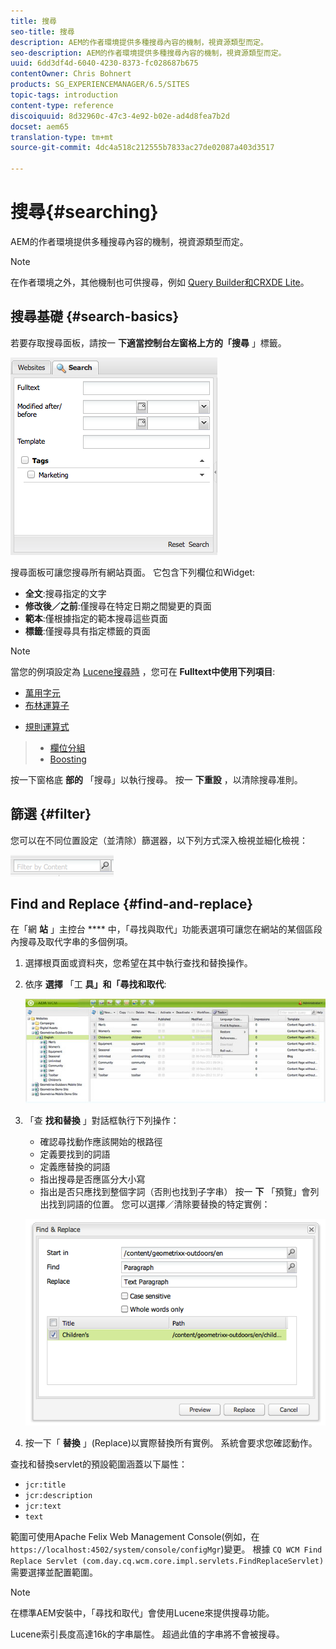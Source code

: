 ```yaml
---
title: 搜尋
seo-title: 搜尋
description: AEM的作者環境提供多種搜尋內容的機制，視資源類型而定。
seo-description: AEM的作者環境提供多種搜尋內容的機制，視資源類型而定。
uuid: 6dd3df4d-6040-4230-8373-fc028687b675
contentOwner: Chris Bohnert
products: SG_EXPERIENCEMANAGER/6.5/SITES
topic-tags: introduction
content-type: reference
discoiquuid: 8d32960c-47c3-4e92-b02e-ad4d8fea7b2d
docset: aem65
translation-type: tm+mt
source-git-commit: 4dc4a518c212555b7833ac27de02087a403d3517

---
```



# 搜尋{#searching}

AEM的作者環境提供多種搜尋內容的機制，視資源類型而定。

>[!NOTE]
>
>在作者環境之外，其他機制也可供搜尋，例如 [Query Builder](/help/sites-developing/querybuilder-api.md)[和CRXDE Lite](/help/sites-developing/developing-with-crxde-lite.md)。

## 搜尋基礎 {#search-basics}

若要存取搜尋面板，請按一 **下適當控制台左窗格上方的「搜尋** 」標籤。

![chlimage_1-101](assets/chlimage_1-101.png)

搜尋面板可讓您搜尋所有網站頁面。 它包含下列欄位和Widget:

* **全文**:搜尋指定的文字
* **修改後／之前**:僅搜尋在特定日期之間變更的頁面
* **範本**:僅根據指定的範本搜尋這些頁面
* **標籤**:僅搜尋具有指定標籤的頁面

>[!NOTE]
>
>當您的例項設定為 [Lucene搜尋時](/help/sites-deploying/queries-and-indexing.md) ，您可在 **Fulltext中使用下列項目**:
>
>* [萬用字元](https://lucene.apache.org/core/5_3_1/queryparser/org/apache/lucene/queryparser/classic/package-summary.html#Wildcard_Searches)
>* [布林運算子](https://lucene.apache.org/core/5_3_1/queryparser/org/apache/lucene/queryparser/classic/package-summary.html#Boolean_operators)
   >
   >
* [規則運算式](https://lucene.apache.org/core/5_3_1/queryparser/org/apache/lucene/queryparser/classic/package-summary.html#Regexp_Searches)
>* [欄位分組](https://lucene.apache.org/core/5_3_1/queryparser/org/apache/lucene/queryparser/classic/package-summary.html#Field_Grouping)
>* [Boosting](https://lucene.apache.org/core/5_3_1/queryparser/org/apache/lucene/queryparser/classic/package-summary.html#Boosting_a_Term)
>



按一下窗格底 **部的** 「搜尋」以執行搜尋。 按一 **下重設** ，以清除搜尋准則。

## 篩選 {#filter}

您可以在不同位置設定（並清除）篩選器，以下列方式深入檢視並細化檢視：

![chlimage_1-102](assets/chlimage_1-102.png)

## Find and Replace {#find-and-replace}

在「網 **站** 」主控台 **** 中，「尋找與取代」功能表選項可讓您在網站的某個區段內搜尋及取代字串的多個例項。

1. 選擇根頁面或資料夾，您希望在其中執行查找和替換操作。
1. 依序 **選擇** 「工 **具」和「尋找和取代**:

   ![screen_shot_2012-02-15at120346pm](assets/screen_shot_2012-02-15at120346pm.png)

1. 「查 **找和替換** 」對話框執行下列操作：

   * 確認尋找動作應該開始的根路徑
   * 定義要找到的詞語
   * 定義應替換的詞語
   * 指出搜尋是否應區分大小寫
   * 指出是否只應找到整個字詞（否則也找到子字串）
   按一 **下** 「預覽」會列出找到詞語的位置。 您可以選擇／清除要替換的特定實例：

   ![screen_shot_2012-02-15at120719pm](assets/screen_shot_2012-02-15at120719pm.png)

1. 按一下「 **替換** 」(Replace)以實際替換所有實例。 系統會要求您確認動作。

查找和替換servlet的預設範圍涵蓋以下屬性：

* `jcr:title`
* `jcr:description`
* `jcr:text`
* `text`

範圍可使用Apache Felix Web Management Console(例如，在 `https://localhost:4502/system/console/configMgr`)變更。 根據 `CQ WCM Find Replace Servlet (com.day.cq.wcm.core.impl.servlets.FindReplaceServlet)` 需要選擇並配置範圍。

>[!NOTE]
>
>在標準AEM安裝中，「尋找和取代」會使用Lucene來提供搜尋功能。
>
>Lucene索引長度高達16k的字串屬性。 超過此值的字串將不會被搜尋。
